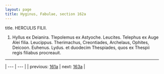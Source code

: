 ```yaml
---
layout: page
title: Hyginus, Fabulae, section 162a
---
```


title. HERCULIS FILII.



1. Hyllus ex Deianira. Tlepolemus ex Astyoche. Leucites. Telephus ex Auge Alei filia. Leucippus. Therimachus, Creontiades, Archelaus, Ophites, Deicoon. Euhenus. Lydus. et duodecim Thespiades, quos ex Thespii regis filiabus procreauit.



---

| --- | --- |
| previous: [161a](../161a/) | next: [163a](../163a/) |